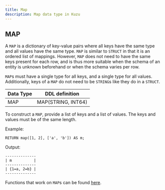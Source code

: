```yaml
---
title: Map
description: Map data type in Kuzu
---
```


## MAP

A `MAP` is a dictionary of key-value pairs where all keys have the same type and all values have the
same type. `MAP` is similar to `STRUCT` in that it is an ordered list of mappings. However, `MAP` does
not need to have the same keys present for each row, and is thus more suitable when the schema of an entity
is unknown beforehand or when the schema varies per row.

`MAP`s must have a single type for all keys, and a single type for all values. Additionally, keys of
a `MAP` do not need to be `STRING`s like they do in a `STRUCT`.

| Data Type | DDL definition |
| --- | --- |
| MAP | MAP(STRING, INT64) |

To construct a `MAP`, provide a list of keys and a list of values. The keys and values must be of the same length.

Example:

```cypher
RETURN map([1, 2], ['a', 'b']) AS m;
```
Output:
```
--------------
| m          |
--------------
| {1=a, 2=b} |
--------------
```

Functions that work on `MAP`s can be found [here](/cypher/expressions/map-functions).